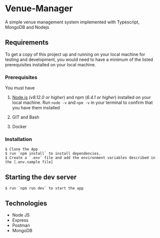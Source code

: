 # Venue-Manager
A simple venue management system implemented with Typescript, MongoDB and Nodejs

## Requirements

To get a copy of this project up and running on your local machine for testing and development, you would need to have a minimum of the listed prerequisites installed on your local machine.

### Prerequisites

You must have

1. [Node.js](https://nodejs.org/) (_v8.12.0 or higher_) and npm (_6.4.1 or higher_) installed on your local machine. Run `node -v` and `npm -v` in your terminal to confirm that you have them installed

2. GIT and Bash

3. Docker

### Installation

    $ Clone the App
    $ run `npm install` to install dependencies.
    $ Create a `.env` file and add the environment variables described in the [.env.sample file]

## Starting the dev server
    $ run `npm run dev` to start the app

## Technologies

- Node JS
- Express
- Postman
- MongoDB
